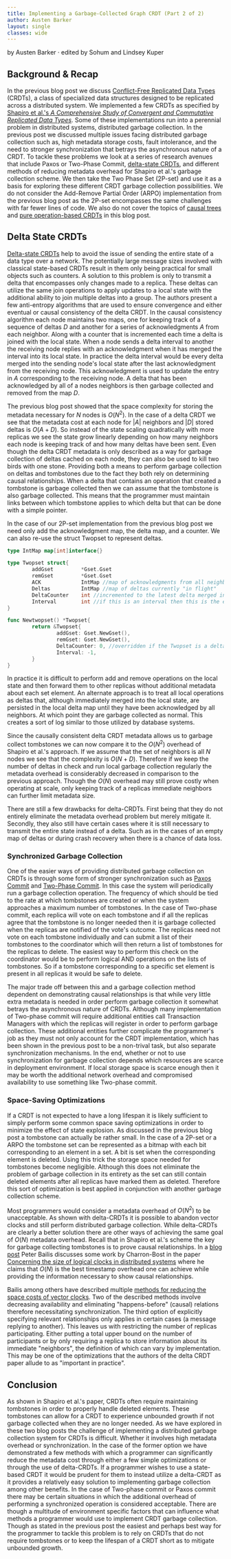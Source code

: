 ```yaml
---
title: Implementing a Garbage-Collected Graph CRDT (Part 2 of 2)
author: Austen Barker
layout: single
classes: wide
---
```


<script type="text/javascript"
src="http://cdn.mathjax.org/mathjax/latest/MathJax.js?config=TeX-AMS-MML_HTMLorMML,http://composition.al/javascripts/MathJaxLocal.js">
</script>

by Austen Barker &middot; edited by Sohum and Lindsey Kuper

## Background & Recap

In the previous blog post we discuss [Conflict-Free Replicated Data Types](https://hal.inria.fr/inria-00609399v1/document) (CRDTs), a class of specialized data structures designed to be replicated across a distributed system. We implemented a few CRDTs as specified by [Shapiro et al.'s _A Comprehensive Study of Convergent and Commutative Replicated Data Types_](https://hal.inria.fr/inria-00555588/document). Some of these implementations run into a perennial problem in distributed systems, distributed garbage collection. In the previous post we discussed multiple issues facing distributed garbage collection such as, high metadata storage costs, fault intolerance, and the need to stronger synchronization that betrays the asynchronous nature of a CRDT. To tackle these problems we look at a series of research avenues that include Paxos or Two-Phase Commit, [delta-state CRDTs](https://arxiv.org/pdf/1603.01529.pdf), and different methods of reducing metadata overhead for Shapiro et al.'s garbage collection scheme. We then take the Two Phase Set (2P-set) and use it as a basis for exploring these different CRDT garbage collection possibilities. We do not consider the Add-Remove Partial Order (ARPO) implementation from the previous blog post as the 2P-set encompasses the same challenges with far fewer lines of code. We also do not cover the topics of [causal trees](https://github.com/gritzko/ctre) and [pure operation-based CRDTs](https://arxiv.org/abs/1710.04469) in this blog post.

## Delta State CRDTs

[Delta-state CRDTs](https://arxiv.org/pdf/1603.01529.pdf) help to avoid the issue of sending the entire state of a data type over a network. The potentially large message sizes involved with classical state-based CRDTs result in them only being practical for small objects such as counters. A solution to this problem is only to transmit a delta that encompasses only changes made to a replica. These deltas can utilize the same join operations to apply updates to a local state with the additional ability to join multiple deltas into a group. The authors present a few anti-entropy algorithms that are used to ensure convergence and either eventual or causal consistency of the delta CRDT. In the causal consistency algorithm each node maintains two maps, one for keeping track of a sequence of deltas $D$ and another for a series of acknowledgments $A$ from each neighbor. Along with a counter that is incremented each time a delta is joined with the local state. When a node sends a delta interval to another the receiving node replies with an acknowledgment when it has merged the interval into its local state. In practice the delta interval would be every delta merged into the sending node's local state after the last acknowledgment from the receiving node. This acknowledgment is used to update the entry in $A$ corresponding to the receiving node. A delta that has been acknowledged by all of a nodes neighbors is then garbage collected and removed from the map $D$.

The previous blog post showed that the space complexity for storing the metadata necessary for $N$ nodes is $O(N^2)$. In the case of a delta CRDT we see that the metadata cost at each node for $|A|$ neighbors and $|D|$ stored deltas is $O(A + D)$. So instead of the state scaling quadratically with more replicas we see the state grow linearly depending on how many neighbors each node is keeping track of and how many deltas have been sent. Even though the delta CRDT metadata is only described as a way for garbage collection of deltas cached on each node, they can also be used to kill two birds with one stone. Providing both a means to perform garbage collection on deltas and tombstones due to the fact they both rely on determining causal relationships. When a delta that contains an operation that created a tombstone is garbage collected then we can assume that the tombstone is also garbage collected. This means that the programmer must maintain links between which tombstone applies to which delta but that can be done with a simple pointer.

In the case of our 2P-set implementation from the previous blog post we need only add the acknowledgment map, the delta map, and a counter. We can also re-use the struct Twopset to represent deltas.

```go
type IntMap map[int]interface{}

type Twopset struct{
        addGset         *Gset.Gset
        remGset         *Gset.Gset
        ACK             IntMap //map of acknowledgments from all neighbors
        Deltas          IntMap //map of deltas currently "in flight"
        DeltaCounter    int //incremented to the latest delta merged into the local state
        Interval        int //if this is an interval then this is the earliest counter value encompassed by the interval, -1 if not an interval
}

func Newtwopset() *Twopset{
        return &Twopset{ 
                addGset: Gset.NewGset(),
                remGset: Gset.NewGset(),
                DeltaCounter: 0, //overridden if the Twopset is a delta/interval
                Interval: -1,
        }
}
```

In practice it is difficult to perform add and remove operations on the local state and then forward them to other replicas without additional metadata about each set element. An alternate approach is to treat all local operations as deltas that, although immediately merged into the local state, are persisted in the local delta map until they have been acknowledged by all neighbors. At which point they are garbage collected as normal. This creates a sort of log similar to those utilized by database systems.

Since the causally consistent delta CRDT metadata allows us to garbage collect tombstones we can now compare it to the $O(N^2)$ overhead of Shapiro et al.'s approach. If we assume that the set of neighbors is all $N$ nodes we see that the complexity is $O(N+D)$. Therefore if we keep the number of deltas in check and run local garbage collection regularly the metadata overhead is considerably decreased in comparison to the previous approach. Though the $O(N)$ overhead may still prove costly when operating at scale, only keeping track of a replicas immediate neighbors can further limit metadata size. 

There are still a few drawbacks for delta-CRDTs. First being that they do not entirely eliminate the metadata overhead problem but merely mitigate it. Secondly, they also still have certain cases where it is still necessary to transmit the entire state instead of a delta. Such as in the cases of an empty map of deltas or during crash recovery when there is a chance of data loss.

### Synchronized Garbage Collection

One of the easier ways of providing distributed garbage collection on CRDTs is through some form of stronger synchronization such as [Paxos Commit](https://lamport.azurewebsites.net/video/consensus-on-transaction-commit.pdf) and [Two-Phase Commit](https://en.wikipedia.org/wiki/Two-phase_commit_protocol). In this case the system will periodically run a garbage collection operation. The frequency of which should be tied to the rate at which tombstones are created or when the system approaches a maximum number of tombstones. In the case of Two-phase commit, each replica will vote on each tombstone and if all the replicas agree that the tombstone is no longer needed then it is garbage collected when the replicas are notified of the vote's outcome. The replicas need not vote on each tombstone individually and can submit a list of their tombstones to the coordinator which will then return a list of tombstones for the replicas to delete. The easiest way to perform this check on the coordinator would be to perform logical AND operations on the lists of tombstones. So if a tombstone corresponding to a specific set element is present in all replicas it would be safe to delete.

The major trade off between this and a garbage collection method dependent on demonstrating causal relationships is that while very little extra metadata is needed in order perform garbage collection it somewhat betrays the asynchronous nature of CRDTs. Although many implementation of Two-phase commit will require additional entities call Transaction Managers with which the replicas will register in order to perform garbage collection. These additional entities further complicate the programmer's job as they must not only account for the CRDT implementation, which has been shown in the previous post to be a non-trival task, but also separate synchronization mechanisms. In the end, whether or not to use synchronization for garbage collection depends which resources are scarce in deployment environment. If local storage space is scarce enough then it may be worth the additional network overhead and compromised availability to use something like Two-phase commit. 

### Space-Saving Optimizations

If a CRDT is not expected to have a long lifespan it is likely sufficient to simply perform some common space saving optimizations in order to minimize the effect of state explosion. As discussed in the previous blog post a tombstone can actually be rather small. In the case of a 2P-set or a ARPO the tombstone set can be represented as a bitmap with each bit corresponding to an element in a set. A bit is set when the corresponding element is deleted. Using this trick the storage space needed for tombstones become negligible. Although this does not eliminate the problem of garbage collection in its entirety as the set can still contain deleted elements after all replicas have marked them as deleted. Therefore this sort of optimization is best applied in conjunction with another garbage collection scheme.

Most programmers would consider a metadata overhead of $O(N^2)$ to be unacceptable. As shown with delta-CRDTs it is possible to abandon vector clocks and still perform distributed garbage collection. While delta-CRDTs are clearly a better solution there are other ways of achieving the same goal of $O(N)$ metadata overhead. Recall that in Shapiro et al.'s scheme the key for garbage collecting tombstones is to prove causal relationships. In a [blog post](http://www.bailis.org/blog/causality-is-expensive-and-what-to-do-about-it/) Peter Bailis discusses some work by Charron-Bost in the paper [Concerning the size of logical clocks in distributed systems](https://www.sciencedirect.com/science/article/pii/002001909190055M) where he claims that $O(N)$ is the best timestamp overhead one can achieve while providing the information necessary to show causal relationships. 

Bailis among others have described multiple [methods for reducing the space costs of vector clocks](http://www.bailis.org/blog/causality-is-expensive-and-what-to-do-about-it/). Two of the described methods involve decreasing availability and eliminating "happens-before" (causal) relations therefore necessitating synchronization. The third option of explicitly specifying relevant relationships only applies in certain cases (a message replying to another). This leaves us with restricting the number of replicas participating. Either putting a total upper bound on the number of participants or by only requiring a replica to store information about its immediate "neighbors", the definition of which can vary by implementation. This may be one of the optimizations that the authors of the delta CRDT paper allude to as "important in practice".

## Conclusion

As shown in Shapiro et al.'s paper, CRDTs often require maintaining tombstones in order to properly handle deleted elements. These tombstones can allow for a CRDT to experience unbounded growth if not garbage collected when they are no longer needed. As we have explored in these two blog posts the challenge of implementing a distributed garbage collection system for CRDTs is difficult. Whether it involves high metadata overhead or synchronization. In the case of the former option we have demonstrated a few methods with which a programmer can significantly reduce the metadata cost through either a few simple optimizations or through the use of delta-CRDTs. If a programmer wishes to use a state-based CRDT it would be prudent for them to instead utilize a delta-CRDT as it provides a relatively easy solution to implementing garbage collection among other benefits. In the case of Two-phase commit or Paxos commit there may be certain situations in which the additional overhead of performing a synchronized operation is considered acceptable. There are though a multitude of environment specific factors that can influence what methods a programmer would use to implement CRDT garbage collection. Though as stated in the previous post the easiest and perhaps best way for the programmer to tackle this problem is to rely on CRDTs that do not require tombstones or to keep the lifespan of a CRDT short as to mitigate unbounded growth.
